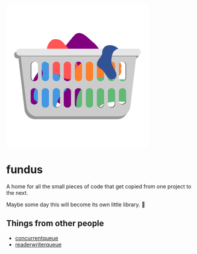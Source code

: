 ![alt](logo.svg)
# fundus

A home for all the small pieces of code that get copied from one project to the next.

Maybe some day this will become its own little library. :thinking:

## Things from other people

* [concurrentqueue](https://github.com/cameron314/concurrentqueue)
* [readerwriterqueue](https://github.com/cameron314/readerwriterqueue)

